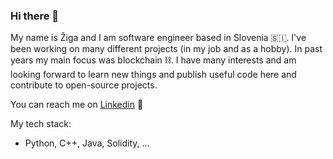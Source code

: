 ### Hi there 👋

My name is Žiga and I am software engineer based in Slovenia 🇸🇮.
I've been working on many different projects (in my job and as a hobby). In past years my main focus was blockchain ⛓️. I have many interests and am looking forward to learn new things and publish useful code here and contribute to open-source projects.

You can reach me on [Linkedin](https://www.linkedin.com/in/ziga-kokelj/) 🔗 

My tech stack:
- Python, C++, Java, Solidity, ... 

<!--
**zkokelj/zkokelj** is a ✨ _special_ ✨ repository because its `README.md` (this file) appears on your GitHub profile.

Here are some ideas to get you started:

- 🔭 I’m currently working on ...
- 🌱 I’m currently learning ...
- 👯 I’m looking to collaborate on ...
- 🤔 I’m looking for help with ...
- 💬 Ask me about ...
- 📫 How to reach me: ...
- 😄 Pronouns: ...
- ⚡ Fun fact: ...
-->
